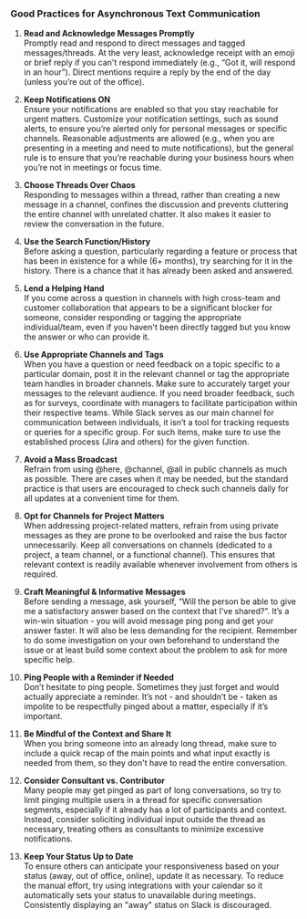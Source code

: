 ### Good Practices for Asynchronous Text Communication

1. **Read and Acknowledge Messages Promptly**  
   Promptly read and respond to direct messages and tagged messages/threads.
   At the very least, acknowledge receipt with an emoji or brief reply if you can't respond immediately (e.g., “Got it, will respond in an hour”). Direct mentions require a reply by the end of the day (unless you’re out of the office).

2. **Keep Notifications ON**  
   Ensure your notifications are enabled so that you stay reachable for urgent matters. Customize your notification settings, such as sound alerts, to ensure you’re alerted only for personal messages or specific channels. Reasonable adjustments are allowed (e.g., when you are presenting in a meeting and need to mute notifications), but the general rule is to ensure that you’re reachable during your business hours when you’re not in meetings or focus time.

3. **Choose Threads Over Chaos**  
   Responding to messages within a thread, rather than creating a new message in a channel, confines the discussion and prevents cluttering the entire channel with unrelated chatter. It also makes it easier to review the conversation in the future.

4. **Use the Search Function/History**  
   Before asking a question, particularly regarding a feature or process that has been in existence for a while (6+ months), try searching for it in the history. There is a chance that it has already been asked and answered.

5. **Lend a Helping Hand**  
   If you come across a question in channels with high cross-team and customer collaboration that appears to be a significant blocker for someone, consider responding or tagging the appropriate individual/team, even if you haven't been directly tagged but you know the answer or who can provide it.

6. **Use Appropriate Channels and Tags**  
   When you have a question or need feedback on a topic specific to a particular domain, post it in the relevant channel or tag the appropriate team handles in broader channels. Make sure to accurately target your messages to the relevant audience. If you need broader feedback, such as for surveys, coordinate with managers to facilitate participation within their respective teams. While Slack serves as our main channel for communication between individuals, it isn’t a tool for tracking requests or queries for a specific group. For such items, make sure to use the established process (Jira and others) for the given function.

7. **Avoid a Mass Broadcast**  
   Refrain from using @here, @channel, @all in public channels as much as possible. There are cases when it may be needed, but the standard practice is that users are encouraged to check such channels daily for all updates at a convenient time for them.

8. **Opt for Channels for Project Matters**  
   When addressing project-related matters, refrain from using private messages as they are prone to be overlooked and raise the bus factor unnecessarily. Keep all conversations on channels (dedicated to a project, a team channel, or a functional channel). This ensures that relevant context is readily available whenever involvement from others is required.

9. **Craft Meaningful & Informative Messages**  
   Before sending a message, ask yourself, “Will the person be able to give me a satisfactory answer based on the context that I’ve shared?”. It’s a win-win situation - you will avoid message ping pong and get your answer faster. It will also be less demanding for the recipient. Remember to do some investigation on your own beforehand to understand the issue or at least build some context about the problem to ask for more specific help.

10. **Ping People with a Reminder if Needed**  
    Don’t hesitate to ping people. Sometimes they just forget and would actually appreciate a reminder. It’s not - and shouldn’t be - taken as impolite to be respectfully pinged about a matter, especially if it’s important.

11. **Be Mindful of the Context and Share It**  
    When you bring someone into an already long thread, make sure to include a quick recap of the main points and what input exactly is needed from them, so they don't have to read the entire conversation.

12. **Consider Consultant vs. Contributor**  
    Many people may get pinged as part of long conversations, so try to limit pinging multiple users in a thread for specific conversation segments, especially if it already has a lot of participants and context. Instead, consider soliciting individual input outside the thread as necessary, treating others as consultants to minimize excessive notifications.

13. **Keep Your Status Up to Date**  
    To ensure others can anticipate your responsiveness based on your status (away, out of office, online), update it as necessary. To reduce the manual effort, try using integrations with your calendar so it automatically sets your status to unavailable during meetings. Consistently displaying an "away" status on Slack is discouraged.
